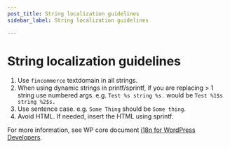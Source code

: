 ```yaml
---
post_title: String localization guidelines
sidebar_label: String localization guidelines

---
```


# String localization guidelines

1. Use `fincommerce` textdomain in all strings.
2. When using dynamic strings in printf/sprintf, if you are replacing > 1 string use numbered args. e.g. `Test %s string %s.` would be `Test %1$s string %2$s.`
3. Use sentence case. e.g. `Some Thing` should be `Some thing`.
4. Avoid HTML. If needed, insert the HTML using sprintf.

For more information, see WP core document [i18n for WordPress Developers](https://codex.wordpress.org/I18n_for_WordPress_Developers).
